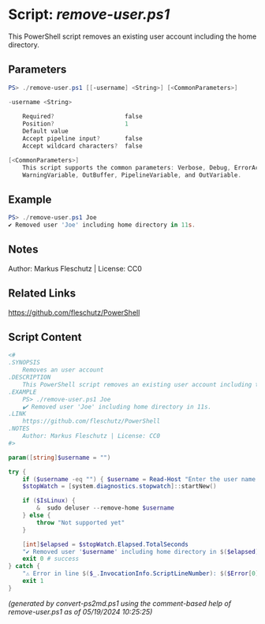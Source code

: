 Script: *remove-user.ps1*
========================

This PowerShell script removes an existing user account including the home directory.

Parameters
----------
```powershell
PS> ./remove-user.ps1 [[-username] <String>] [<CommonParameters>]

-username <String>
    
    Required?                    false
    Position?                    1
    Default value                
    Accept pipeline input?       false
    Accept wildcard characters?  false

[<CommonParameters>]
    This script supports the common parameters: Verbose, Debug, ErrorAction, ErrorVariable, WarningAction, 
    WarningVariable, OutBuffer, PipelineVariable, and OutVariable.
```

Example
-------
```powershell
PS> ./remove-user.ps1 Joe
✔️ Removed user 'Joe' including home directory in 11s.

```

Notes
-----
Author: Markus Fleschutz | License: CC0

Related Links
-------------
https://github.com/fleschutz/PowerShell

Script Content
--------------
```powershell
<#
.SYNOPSIS
	Removes an user account
.DESCRIPTION
	This PowerShell script removes an existing user account including the home directory.
.EXAMPLE
	PS> ./remove-user.ps1 Joe
	✔️ Removed user 'Joe' including home directory in 11s.
.LINK
	https://github.com/fleschutz/PowerShell
.NOTES
	Author: Markus Fleschutz | License: CC0
#>

param([string]$username = "")

try {
	if ($username -eq "") { $username = Read-Host "Enter the user name to remove" }
	$stopWatch = [system.diagnostics.stopwatch]::startNew()

	if ($IsLinux) {
		&  sudo deluser --remove-home $username
	} else {
		throw "Not supported yet"
	}

	[int]$elapsed = $stopWatch.Elapsed.TotalSeconds
	"✔️ Removed user '$username' including home directory in $($elapsed)s."
	exit 0 # success
} catch {
	"⚠️ Error in line $($_.InvocationInfo.ScriptLineNumber): $($Error[0])"
	exit 1
}
```

*(generated by convert-ps2md.ps1 using the comment-based help of remove-user.ps1 as of 05/19/2024 10:25:25)*
